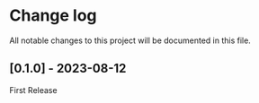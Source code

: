 # Change log

All notable changes to this project will be documented in this file.

## [0.1.0] - 2023-08-12

First Release